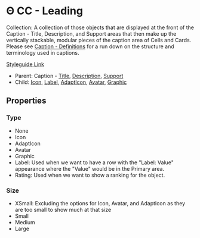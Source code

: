 # Θ CC - Leading

Collection: A collection of those objects that are displayed at the front of the Caption - Title, Description, and Support areas that then make up the vertically stackable, modular pieces of the caption area of Cells and Cards. Please see [Caption - Definitions](https://github.com/able-app/docs/blob/57a78e2f25b43d8f5e72755f1e2740d12a2998ee/controls/%CE%B5%20elements/caption/cap-def.md) for a run down on the structure and terminology used in captions.

[Styleguide Link](https://zpl.io/2Z37kAd)

* Parent: Caption - [Title](https://github.com/able-app/docs/blob/26fef4dd60d663f49dd419ed514bd2b8d643c5ed/controls/%CE%B5%20elements/caption/cap-title.md), [Description](https://github.com/able-app/docs/blob/26fef4dd60d663f49dd419ed514bd2b8d643c5ed/controls/%CE%B5%20elements/caption/cap-descript.md), [Support](https://github.com/able-app/docs/blob/26fef4dd60d663f49dd419ed514bd2b8d643c5ed/controls/%CE%B5%20elements/caption/cap-support.md)
* Child: [Icon](https://github.com/able-app/docs/blob/26fef4dd60d663f49dd419ed514bd2b8d643c5ed/controls/%CE%B5%20elements/icon/icon.md), [Label](https://github.com/able-app/docs/blob/26fef4dd60d663f49dd419ed514bd2b8d643c5ed/controls/%CE%B5%20elements/label.md), [AdaptIcon](https://github.com/able-app/docs/blob/26fef4dd60d663f49dd419ed514bd2b8d643c5ed/controls/%CE%B5%20elements/adapticon/adapticon.md), [Avatar](https://github.com/able-app/docs/blob/26fef4dd60d663f49dd419ed514bd2b8d643c5ed/controls/%CE%B5%20elements/avatar/avatar.md), [Graphic](https://github.com/able-app/docs/blob/26fef4dd60d663f49dd419ed514bd2b8d643c5ed/controls/%CE%B5%20elements/graphic/graphic.md)

## Properties

### Type

* None
* Icon
* AdaptIcon
* Avatar
* Graphic
* Label: Used when we want to have a row with the "Label: Value" appearance where the "Value" would be in the Primary area.
* Rating: Used when we want to show a ranking for the object.

### Size

* XSmall: Excluding the options for Icon, Avatar, and AdaptIcon as they are too small to show much at that size
* Small
* Medium
* Large
